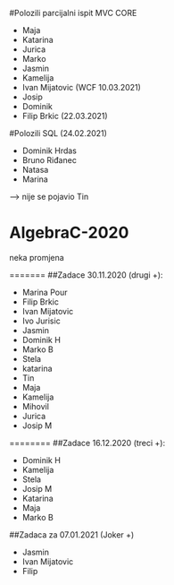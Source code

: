 #Polozili parcijalni ispit MVC CORE
- Maja
- Katarina
- Jurica
- Marko
- Jasmin
- Kamelija
- Ivan Mijatovic (WCF 10.03.2021)
- Josip
- Dominik
- Filip Brkic (22.03.2021)

#Polozili SQL (24.02.2021)
- Dominik Hrdas
- Bruno Riđanec
- Natasa 
- Marina

--> nije se pojavio Tin


# AlgebraC-2020

neka promjena

=======
##Zadace 30.11.2020 (drugi +): 
- Marina Pour
- Filip Brkic
- Ivan Mijatovic
- Ivo Jurisic
- Jasmin
- Dominik H
- Marko B
- Stela
- katarina
- Tin
- Maja
- Kamelija
- Mihovil
- Jurica
- Josip M

========
##Zadace 16.12.2020 (treci +): 
- Dominik H
- Kamelija
- Stela
- Josip M
- Katarina
- Maja
- Marko B

##Zadaca za 07.01.2021 (Joker +)
- Jasmin
- Ivan Mijatovic
- Filip 


